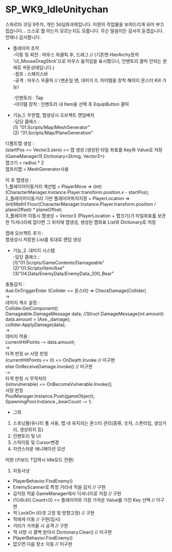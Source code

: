 # SP_WK9_IdleUnitychan
스파르타 코딩 9주차, 개인 3d심화과제입니다.
미완의 작업물을 보여드리게 되어 부끄럽습니다...
스스로 뭘 아는지 모르는지도 모릅니다. 무슨 말씀이든 감사히 듣겠습니다. 언제나 감사합니다.

- 플레이어 조작   
  -이동 및 회전 : 마우스 좌클릭 후, 드래그 // (기존엔 HierArchy창의 'UI_MouseDragStick'으로 마우스 움직임을 표시했으나, 인벤토리 클릭 안되는 문제로 꺼둔상태입니다.)    
  -점프 : 스페이스바    
  -공격 : 마우스 우클릭 // (맨손일 땐, 대미지 0, 아이템을 장착 해야지 몬스터 Kill 가능)    

  -인벤토리 : Tap    
  -아이템 장착 : 인벤토리 내 Item을 선택 후 EquipButton 클릭


- 기능_1. 무한맵, 맵생성시 오브젝트 랜덤배치    
  -담당 클래스 :    
  (1) "01.Scripts/Map/MeshGenerator"    
  (2) "01.Scripts/Map/PlaneGeneration"    
    
  
디폴트맵 생성 :    
(startPos == Vector3.zero) => 맵 생성  (생성된 타일 좌표를 Key와 Value로 저장(GameManager의 Dictionary<String, Vector3>)    
맵크기 = radius * 2    
맵프리팹 = MeshGenerator사용    

이 후 맵생성 :    
1_플레이어이동거리 계산법 = PlayerMove => (int)(CharacterManager.Instance.Player.transform.position.x - startPos);    
2_플레이어이동거리 기반 플레이어위치지정 = PlayerLocation => (int)Mathf.Floor(CharacterManager.Instance.Player.transform.position / planeOffset) * planeOffset;    
3_플레이어 이동시 맵생성 = Vector3 (PlayerLocation + 맵크기)가 타일좌표를 보관한 딕셔너리에 없다면 그 위치에 맵생성,     생성된 맵좌표 List와 Dictionary로 저장    

맵에 오브젝트 추가 :    
맵생성시 저장된 List<Vector3>를 토대로 랜덤 생성    
    
    
- 기능_2. 대미지 시스템    
  -담당 클래스 :    
  (1)"01.Scripts/GameContents/Damageable"    
  (2)"01.Scripts/Item/Axe"    
  (3)"04.Data/EnemyData/EnemyData_200_Bear"    

충돌감지 :    
Axe.OnTriggerEnter (Collider ==  몬스터) => CheckDamage(Collider)    
->    
데미지 계수 설정 :    
Collider.GetComponent<Damageable>()    
Damageable.DamageMessage data;    //Struct DamageMessage{int amount}
data.amount = (Axe._damage);    
collider.ApplyDamage(data);    
->    
데미지 적용 :    
currentHitPoints -= data.amount;    
->    
타격 판정 or 사망 판정    
(currentHitPoints <= 0) => OnDeath.Invoke // 미구현    
else OnReceiveDamage.Invoke() // 미구현    
->    
타격 판정 시 무적처리    
(isInvulnerable) => OnBecomeVulnerable.Invoke();    
사망 판정    
PoolManager.Instance.Push(gameObject);    
SpawningPool.Instance._bearCount -= 1;    


    
- 그외
1) 스포닝풀(유니티 풀 사용, 맵 내 유지되는 몬스터 관리(종류, 숫자, 스폰타임, 생성거리, 생성위치 등)    
2) 인벤토리 및 UI    
3) 스틱이동 및 Cursor변경    
4) 자연스러운 애니메이션 모션    

미완 (키보드 T입력시 Idle모드 전환)    
1) 자동사냥    
 - PlayerBehavior.FindEnemy()    
 - EnemyScanner로 특정 거리내 적을 감지 // 구현    
 - 감지된 적을 GameManager에서 딕셔너리로 저장 // 구현    
 - (딕셔너리.Count>0) => 플레이어와 가장 가까운 Value를 가진 Key 선택 // 미구현
 - 적 LockOn (타겟 고정 및 방향고정) // 구현
 - 적에게 이동 // 구현(임시)
 - 거리가 가까울 시 공격 // 구현
 - 적 사망 시 콜백 받아서 Dictionary.Clear() // 미구현
 - PlayerBehavior.FindEnemy()
 - 없으면 다음 장소 이동 // 미구현
